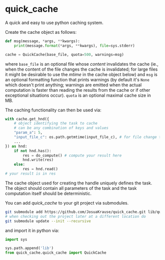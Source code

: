 # quick_cache
A quick and easy to use python caching system.

Create the cache object as follows:
```python
def msg(message, *args, **kwargs):
    print(message.format(*args, **kwargs), file=sys.stderr)

cache = QuickCache(base_file, quota=500, warnings=msg)
```
where `base_file` is an optional file whose *content* invalidates
the cache (ie., when the content of the file changes the cache is invalidated;
for large files it might be desirable to use the *mtime* in the cache object below)
and `msg` is an optional formatting function that prints warnings
(by default it's `None` which doesn't print anything;
warnings are emitted when the actual computation is faster than
reading the results from the cache or if other exceptional situations occur).
`quota` is an optional maximal cache size in MB.

The caching functionality can then be used via:
```python
with cache.get_hnd({
    # object identifying the task to cache
    # can be any combination of keys and values
    "param_a": 5,
    "input_file_c": os.path.getmtime(input_file_c), # for file change time
    ...
}) as hnd:
    if not hnd.has():
        res = do_compute() # compute your result here
        hnd.write(res)
    else:
        res = hnd.read()
# your result is in res
```
The cache object used for creating the handle uniquely defines
the task. The object should contain all parameters of the task
and the task computation itself should be deterministic.

You can add *quick_cache* to your git project via submodules.
```bash
git submodule add https://github.com/JosuaKrause/quick_cache.git lib/quick_cache/
# when checking out the project later at a different location do
git submodule update --init --recursive
```

and import it in python via:
```python
import sys

sys.path.append('lib')
from quick_cache.quick_cache import QuickCache
```
